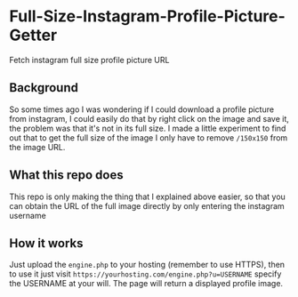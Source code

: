 # Full-Size-Instagram-Profile-Picture-Getter
Fetch instagram full size profile picture URL

## Background
So some times ago I was wondering if I could download a profile picture from instagram, I could easily do that by right click on the image and save it, the problem was that it's not in its full size. I made a little experiment to find out that to get the full size of the image I only have to remove `/150x150` from the image URL.

## What this repo does
This repo is only making the thing that I explained above easier, so that you can obtain the URL of the full image directly by only entering the instagram username

## How it works
Just upload the `engine.php` to your hosting (remember to use HTTPS), then to use it just visit `https://yourhosting.com/engine.php?u=USERNAME` specify the USERNAME at your will. The page will return a displayed profile image.

